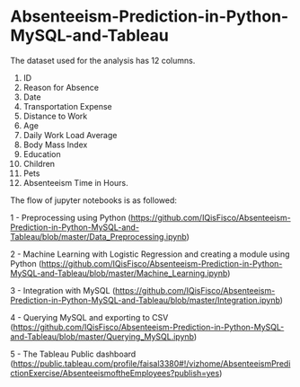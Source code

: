 # Absenteeism-Prediction-in-Python-MySQL-and-Tableau
The dataset used for the analysis has 12 columns.
 1. ID
 2. Reason for Absence
 3. Date
 4. Transportation Expense
 5. Distance to Work
 6. Age
 7. Daily Work Load Average
 8. Body Mass Index
 9. Education
10. Children
11. Pets
12. Absenteeism Time in Hours.

The flow of jupyter notebooks is as followed:

1 - Preprocessing using Python (https://github.com/IQisFisco/Absenteeism-Prediction-in-Python-MySQL-and-Tableau/blob/master/Data_Preprocessing.ipynb)

2 - Machine Learning with Logistic Regression and creating a module using Python (https://github.com/IQisFisco/Absenteeism-Prediction-in-Python-MySQL-and-Tableau/blob/master/Machine_Learning.ipynb)

3 - Integration with MySQL (https://github.com/IQisFisco/Absenteeism-Prediction-in-Python-MySQL-and-Tableau/blob/master/Integration.ipynb)

4 - Querying MySQL and exporting to CSV (https://github.com/IQisFisco/Absenteeism-Prediction-in-Python-MySQL-and-Tableau/blob/master/Querying_MySQL.ipynb)

5 - The Tableau Public dashboard (https://public.tableau.com/profile/faisal3380#!/vizhome/AbsenteeismPredictionExercise/AbsenteeismoftheEmployees?publish=yes)
